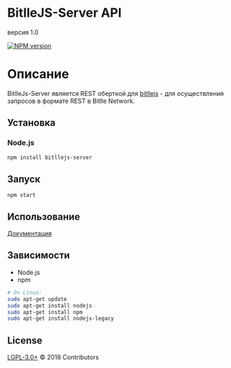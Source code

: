 # BitlleJS-Server API
версия 1.0

[![NPM version][npm-image]][npm-url]

# Описание
BitlleJs-Server является REST оберткой для [bitllejs](https://github.com/bitllenetwork/bitllejs) - для осуществления запросов в формате REST в Bitlle Network.

## Установка

### Node.js

```bash
npm install bitllejs-server
```

## Запуск

```
npm start
```

## Использование

[Документация](wiki)

## Зависимости

* Node.js
* npm

```bash
# On Linux:
sudo apt-get update
sudo apt-get install nodejs
sudo apt-get install npm
sudo apt-get install nodejs-legacy
```

## License

[LGPL-3.0+](LICENSE.md) © 2018 Contributors

[npm-image]: https://badge.fury.io/js/bitllejs-server.svg
[npm-url]: https://npmjs.org/package/bitllejs-server